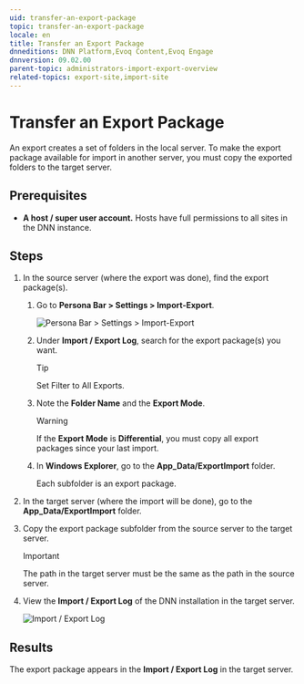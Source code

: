 ```yaml
---
uid: transfer-an-export-package
topic: transfer-an-export-package
locale: en
title: Transfer an Export Package
dnneditions: DNN Platform,Evoq Content,Evoq Engage
dnnversion: 09.02.00
parent-topic: administrators-import-export-overview
related-topics: export-site,import-site
---
```


# Transfer an Export Package

An export creates a set of folders in the local server. To make the export package available for import in another server, you must copy the exported folders to the target server.

## Prerequisites

*   **A host / super user account.** Hosts have full permissions to all sites in the DNN instance.

## Steps

1.  In the source server (where the export was done), find the export package(s).
    1.  Go to **Persona Bar \> Settings \> Import-Export**.
        
        ![Persona Bar > Settings > Import-Export](/images/scr-pbar-host-Settings-E91.png)
        
    2.  Under **Import / Export Log**, search for the export package(s) you want.
        
        > [!Tip]
        > Set Filter to All Exports.
        
    3.  Note the **Folder Name** and the **Export Mode**.
        
        > [!Warning]
        > If the **Export Mode** is **Differential**, you must copy all export packages since your last import.
        
    4.  In **Windows Explorer**, go to the **App_Data/ExportImport** folder.
        
        Each subfolder is an export package.
        
2.  In the target server (where the import will be done), go to the **App_Data/ExportImport** folder.
3.  Copy the export package subfolder from the source server to the target server.
    
    > [!Important]
    > The path in the target server must be the same as the path in the source server.
    
4.  View the **Import / Export Log** of the DNN installation in the target server.
    
      
    
    ![Import / Export Log](/images/scr-Settings-ImportExport-Log-E91.png)
    
      
    

## Results

The export package appears in the **Import / Export Log** in the target server.